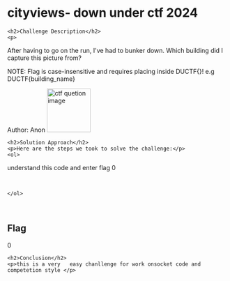 <title>cityviews- down under ctf 2024</title>

<!DOCTYPE html>
<html>

<body>
    <h1>cityviews- down under ctf 2024</h1>

    <h2>Challenge Description</h2>
    <p> 
After having to go on the run, I've had to bunker down. Which building did I capture this picture from?

NOTE: Flag is case-insensitive and requires placing inside DUCTF{}! e.g DUCTF{building_name}

Author: Anon
<img src=" https://cybersecctf.github.io/blog/2024/downunderctf2024/cityviews/cityviews.jpeg" alt="ctf quetion image" width="100" height="100" class="inline"/>

</p>
 
    <h2>Solution Approach</h2>
    <p>Here are the steps we took to solve the challenge:</p>
    <ol>
understand this code and enter flag 0
<pre>

</pre>        
       
    
    </ol>
<br>
    <h2>Flag</h2>
    <p class="flag">0
</p>

    <h2>Conclusion</h2>
    <p>this is a very   easy chanllenge for work onsocket code and competetion style </p>
</body>
</html>


